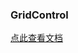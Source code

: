 ### GridControl

<a href="http://home.bddeve.xbcx.com.cn/#/iframe?http%3A%2F%2Fhome.bddeve.xbcx.com.cn%2Fpages%2FGridControl">点此查看文档</a>
